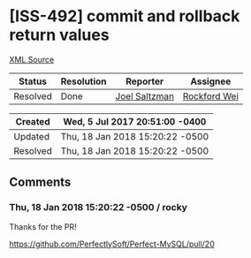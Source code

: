 # [ISS-492] commit and rollback return values

[XML Source](../xml/ISS-492.xml)
<p></p>





Status|Resolution|Reporter|Assignee
------|----------|--------|--------
Resolved|Done|[Joel Saltzman](joel@grayv.com)|[Rockford Wei]($rocky)





Created|Wed, 5 Jul 2017 20:51:00 -0400
-------|--------------
Updated|Thu, 18 Jan 2018 15:20:22 -0500
Resolved|Thu, 18 Jan 2018 15:20:22 -0500


## Comments




### Thu, 18 Jan 2018 15:20:22 -0500 / rocky 

<p><p>Thanks for the PR!</p>



<p><a href="https://github.com/PerfectlySoft/Perfect-MySQL/pull/20" class="external-link" rel="nofollow">https://github.com/PerfectlySoft/Perfect-MySQL/pull/20</a></p>

<p> </p></p>


